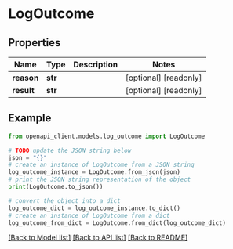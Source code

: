 # LogOutcome


## Properties

Name | Type | Description | Notes
------------ | ------------- | ------------- | -------------
**reason** | **str** |  | [optional] [readonly] 
**result** | **str** |  | [optional] [readonly] 

## Example

```python
from openapi_client.models.log_outcome import LogOutcome

# TODO update the JSON string below
json = "{}"
# create an instance of LogOutcome from a JSON string
log_outcome_instance = LogOutcome.from_json(json)
# print the JSON string representation of the object
print(LogOutcome.to_json())

# convert the object into a dict
log_outcome_dict = log_outcome_instance.to_dict()
# create an instance of LogOutcome from a dict
log_outcome_from_dict = LogOutcome.from_dict(log_outcome_dict)
```
[[Back to Model list]](../README.md#documentation-for-models) [[Back to API list]](../README.md#documentation-for-api-endpoints) [[Back to README]](../README.md)


